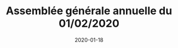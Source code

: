 ---
layout: default
date: 2020-01-18
img: 
category: info
title: "Assemblée générale annuelle du 01/02/2020"
description: "Nous avons le plaisir de vous inviter à notre prochaine AG du 1er Février prochain. Plus d'informations dans la convocation ci-dessous. Merci de nous confirmer votre présence - À très vite!"
tags: association
doclink: "/doc/Convocation_AG_2020.pdf"
button_name: Convocation AG
meta: "noindex"
---